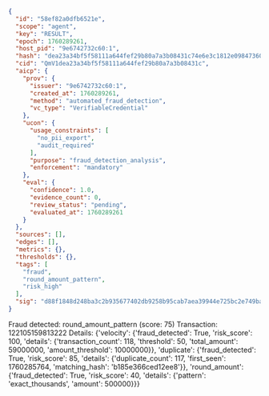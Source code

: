 ```json
{
  "id": "58ef82a0dfb6521e",
  "scope": "agent",
  "key": "RESULT",
  "epoch": 1760289261,
  "host_pid": "9e6742732c60:1",
  "hash": "dea23a34bf5f58111a644fef29b80a7a3b08431c74e6e3c1812e098473603385",
  "cid": "QmV1dea23a34bf5f58111a644fef29b80a7a3b08431c",
  "aicp": {
    "prov": {
      "issuer": "9e6742732c60:1",
      "created_at": 1760289261,
      "method": "automated_fraud_detection",
      "vc_type": "VerifiableCredential"
    },
    "ucon": {
      "usage_constraints": [
        "no_pii_export",
        "audit_required"
      ],
      "purpose": "fraud_detection_analysis",
      "enforcement": "mandatory"
    },
    "eval": {
      "confidence": 1.0,
      "evidence_count": 0,
      "review_status": "pending",
      "evaluated_at": 1760289261
    }
  },
  "sources": [],
  "edges": [],
  "metrics": {},
  "thresholds": {},
  "tags": [
    "fraud",
    "round_amount_pattern",
    "risk_high"
  ],
  "sig": "d88f1848d248ba3c2b935677402db9258b95cab7aea39944e725bc2e749ba6ed"
}
```

Fraud detected: round_amount_pattern (score: 75)
Transaction: 122105159813222
Details: {'velocity': {'fraud_detected': True, 'risk_score': 100, 'details': {'transaction_count': 118, 'threshold': 50, 'total_amount': 59000000, 'amount_threshold': 10000000}}, 'duplicate': {'fraud_detected': True, 'risk_score': 85, 'details': {'duplicate_count': 117, 'first_seen': 1760285764, 'matching_hash': 'b185e366ced12ee8'}}, 'round_amount': {'fraud_detected': True, 'risk_score': 40, 'details': {'pattern': 'exact_thousands', 'amount': 500000}}}